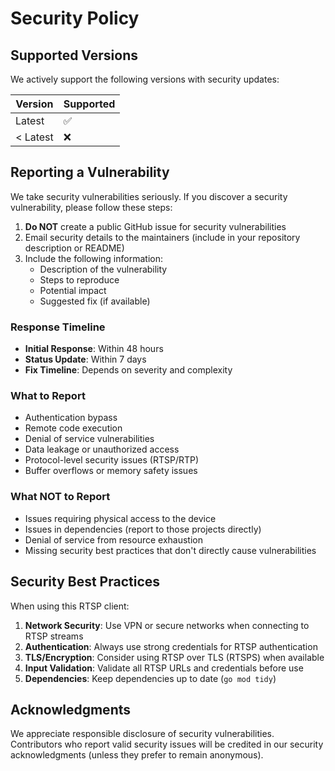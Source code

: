 # Security Policy

## Supported Versions

We actively support the following versions with security updates:

| Version | Supported          |
| ------- | ------------------ |
| Latest  | :white_check_mark: |
| < Latest| :x:                |

## Reporting a Vulnerability

We take security vulnerabilities seriously. If you discover a security vulnerability, please follow these steps:

1. **Do NOT** create a public GitHub issue for security vulnerabilities
2. Email security details to the maintainers (include in your repository description or README)
3. Include the following information:
   - Description of the vulnerability
   - Steps to reproduce
   - Potential impact
   - Suggested fix (if available)

### Response Timeline

- **Initial Response**: Within 48 hours
- **Status Update**: Within 7 days
- **Fix Timeline**: Depends on severity and complexity

### What to Report

- Authentication bypass
- Remote code execution
- Denial of service vulnerabilities
- Data leakage or unauthorized access
- Protocol-level security issues (RTSP/RTP)
- Buffer overflows or memory safety issues

### What NOT to Report

- Issues requiring physical access to the device
- Issues in dependencies (report to those projects directly)
- Denial of service from resource exhaustion
- Missing security best practices that don't directly cause vulnerabilities

## Security Best Practices

When using this RTSP client:

1. **Network Security**: Use VPN or secure networks when connecting to RTSP streams
2. **Authentication**: Always use strong credentials for RTSP authentication
3. **TLS/Encryption**: Consider using RTSP over TLS (RTSPS) when available
4. **Input Validation**: Validate all RTSP URLs and credentials before use
5. **Dependencies**: Keep dependencies up to date (`go mod tidy`)

## Acknowledgments

We appreciate responsible disclosure of security vulnerabilities. Contributors who report valid security issues will be credited in our security acknowledgments (unless they prefer to remain anonymous).

